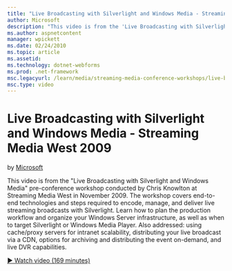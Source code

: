 ```yaml
---
title: "Live Broadcasting with Silverlight and Windows Media - Streaming Media West 2009 | Microsoft Docs"
author: Microsoft
description: "This video is from the 'Live Broadcasting with Silverlight and Windows Media' pre-conference workshop conducted by Chris Knowlton at Streaming Media West in..."
ms.author: aspnetcontent
manager: wpickett
ms.date: 02/24/2010
ms.topic: article
ms.assetid: 
ms.technology: dotnet-webforms
ms.prod: .net-framework
msc.legacyurl: /learn/media/streaming-media-conference-workshops/live-broadcasting-with-silverlight-and-windows-media-streaming-media-west-2009
msc.type: video
---
```

Live Broadcasting with Silverlight and Windows Media - Streaming Media West 2009
====================
by [Microsoft](https://github.com/Microsoft)

This video is from the "Live Broadcasting with Silverlight and Windows Media" pre-conference workshop conducted by Chris Knowlton at Streaming Media West in November 2009. The workshop covers end-to-end technologies and steps required to encode, manage, and deliver live streaming broadcasts with Silverlight. Learn how to plan the production workflow and organize your Windows Server infrastructure, as well as when to target Silverlight or Windows Media Player. Also addressed: using cache/proxy servers for intranet scalability, distributing your live broadcast via a CDN, options for archiving and distributing the event on-demand, and live DVR capabilities.

[&#9654; Watch video (169 minutes)](https://channel9.msdn.com/Blogs/IIS-NET-Site-Videos/live-broadcasting-with-silverlight-and-windows-media-streaming-media-west-2009)